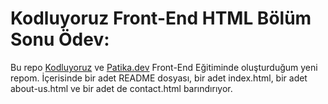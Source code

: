 # Kodluyoruz Front-End HTML Bölüm Sonu Ödev:

Bu repo [Kodluyoruz](https://www.kodluyoruz.org) ve [Patika.dev](https://www.patika.dev/) Front-End Eğitiminde oluşturduğum yeni repom. İçerisinde bir adet README dosyası, bir adet index.html, bir adet about-us.html ve bir adet de contact.html barındırıyor.